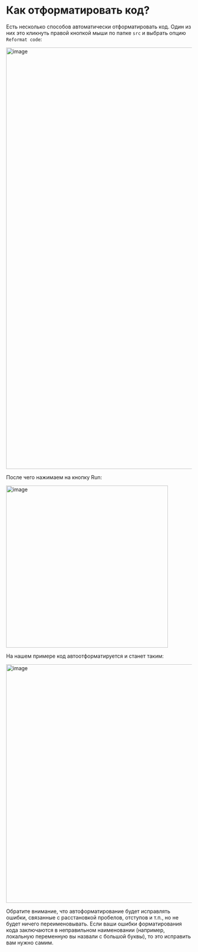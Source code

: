 # Как отформатировать код?

Есть несколько способов автоматически отформатировать код. Один из них это кликнуть правой кнопкой мыши по папке `src` и выбрать опцию `Reformat code`:

<img width="1141" alt="image" src="https://user-images.githubusercontent.com/53707586/208240894-b0ba39d7-3ee9-477a-9161-103711cbd15a.png">

После чего нажимаем на кнопку Run:

<img width="439" alt="image" src="https://user-images.githubusercontent.com/53707586/208240985-68bbd96a-1e8f-4824-be97-e6ad8f3051ee.png">

На нашем примере код автоотформатируется и станет таким:

<img width="646" alt="image" src="https://user-images.githubusercontent.com/53707586/208241022-27acdd8b-8b2e-49f3-ae74-4474fcfdc842.png">

Обратите внимание, что автоформатирование будет исправлять ошибки, связанные с расстановкой пробелов, отступов и т.п., но не будет ничего переименовывать.
Если ваши ошибки форматирования кода заключаются в неправильном наименовании (например, локальную переменную вы назвали с большой буквы), то это исправить вам нужно самим.
